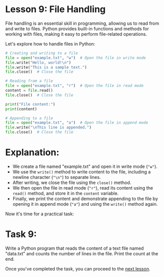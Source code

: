 # Lesson 9: File Handling

File handling is an essential skill in programming, allowing us to read from and write to files. Python provides built-in functions and methods for working with files, making it easy to perform file-related operations.

Let's explore how to handle files in Python:

```python
# Creating and writing to a file
file = open("example.txt", "w")  # Open the file in write mode
file.write("Hello, world!\n")
file.write("This is a sample text.")
file.close()  # Close the file

# Reading from a file
file = open("example.txt", "r")  # Open the file in read mode
content = file.read()
file.close()  # Close the file

print("File content:")
print(content)

# Appending to a file
file = open("example.txt", "a")  # Open the file in append mode
file.write("\nThis line is appended.")
file.close()  # Close the file
```

# Explanation:

- We create a file named "example.txt" and open it in write mode (`"w"`).
- We use the `write()` method to write content to the file, including a newline character (`"\n"`) to separate lines.
- After writing, we close the file using the `close()` method.
- We then open the file in read mode (`"r"`), read its content using the `read()` method, and store it in the `content` variable.
- Finally, we print the content and demonstrate appending to the file by opening it in append mode (`"a"`) and using the `write()` method again.

Now it's time for a practical task:

# Task 9: 
Write a Python program that reads the content of a text file named "data.txt" and counts the number of lines in the file. Print the count at the end.

Once you've completed the task, you can proceed to the [next lesson](010.md).
